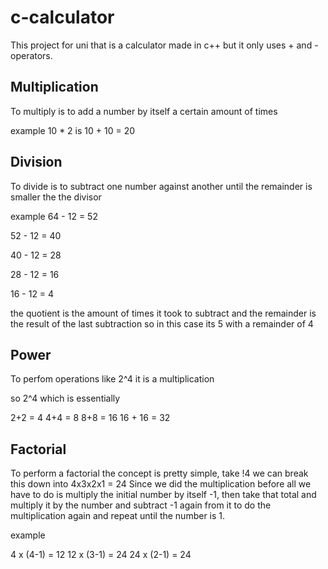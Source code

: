 # c-calculator

This project for uni that is a calculator made in c++ but it only uses + and - operators. 

## Multiplication
To multiply is to add a number by itself a certain amount of times

example
10 * 2 is 
10 + 10 = 20

## Division
To divide is to subtract one number against another until the remainder is smaller the the divisor

example
64 - 12 = 52

52 - 12 = 40

40 - 12 = 28

28 - 12 = 16

16 - 12 = 4 

the quotient is the amount of times it took to subtract and the remainder is the result of the last subtraction
so in this case its 5 with a remainder of 4

## Power
To perfom operations like 2^4 it is a multiplication 

so 2^4 which is essentially

2+2 = 4
4+4 = 8
8+8 = 16
16 + 16 = 32

## Factorial
To perform a factorial the concept is pretty simple, take !4 
we can break this down into 4x3x2x1 = 24
Since we did the multiplication before all we have to do is multiply the initial number
by itself -1, then take that total and multiply it by the number and subtract -1 again from it to do the multiplication again
and repeat until the number is 1. 

example

4 x (4-1) = 12
12 x (3-1) = 24
24 x (2-1) = 24 
